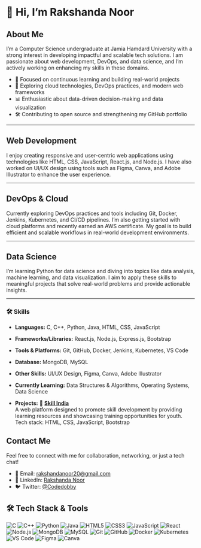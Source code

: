 # 👋 Hi, I’m Rakshanda Noor

## About Me
I’m a Computer Science undergraduate at Jamia Hamdard University with a strong interest in developing impactful and scalable tech solutions. I am passionate about web development, DevOps, and data science, and I’m actively working on enhancing my skills in these domains.

- 🎯 Focused on continuous learning and building real-world projects
- 🚀 Exploring cloud technologies, DevOps practices, and modern web frameworks
- 📊 Enthusiastic about data-driven decision-making and data visualization
- 🛠️ Contributing to open source and strengthening my GitHub portfolio

---

## Web Development
I enjoy creating responsive and user-centric web applications using technologies like HTML, CSS, JavaScript, React.js, and Node.js. I have also worked on UI/UX design using tools such as Figma, Canva, and Adobe Illustrator to enhance the user experience.

---

## DevOps & Cloud
Currently exploring DevOps practices and tools including Git, Docker, Jenkins, Kubernetes, and CI/CD pipelines. I’m also getting started with cloud platforms and recently earned an AWS certificate. My goal is to build efficient and scalable workflows in real-world development environments.

---

## Data Science
I’m learning Python for data science and diving into topics like data analysis, machine learning, and data visualization. I aim to apply these skills to meaningful projects that solve real-world problems and provide actionable insights.

---



### 🛠️ Skills

- **Languages:** C, C++, Python, Java, HTML, CSS, JavaScript  
- **Frameworks/Libraries:** React.js, Node.js, Express.js, Bootstrap  
- **Tools & Platforms:** Git, GitHub, Docker, Jenkins, Kubernetes, VS Code  
- **Database:** MongoDB, MySQL  
- **Other Skills:** UI/UX Design, Figma, Canva, Adobe Illustrator  
- **Currently Learning:** Data Structures & Algorithms, Operating Systems, Data Science  

- **Projects:**
🔹 **[Skill India](https://github.com/rakshanda33/skill-india-project)**  
A web platform designed to promote skill development by providing learning resources and showcasing training opportunities for youth.  
Tech stack: HTML, CSS, JavaScript, Bootstrap

## Contact Me

Feel free to connect with me for collaboration, networking, or just a tech chat!

- 📧 Email: [rakshandanoor20@gmail.com](mailto:rakshandanoor20@gmail.com)  
- 💼 LinkedIn: [Rakshanda Noor](https://www.linkedin.com/in/rakshanda-noor-9aaa24291/)  
- 🐦 Twitter: [@Codedobby](https://x.com/Codedobby) 
## 🛠 Tech Stack & Tools

<p align="left">
  <img src="https://img.shields.io/badge/C-00599C?style=for-the-badge&logo=c&logoColor=white" alt="C"/>
  <img src="https://img.shields.io/badge/C++-00599C?style=for-the-badge&logo=c%2B%2B&logoColor=white" alt="C++"/>
  <img src="https://img.shields.io/badge/Python-3776AB?style=for-the-badge&logo=python&logoColor=white" alt="Python"/>
  <img src="https://img.shields.io/badge/Java-007396?style=for-the-badge&logo=java&logoColor=white" alt="Java"/>
  <img src="https://img.shields.io/badge/HTML5-E34F26?style=for-the-badge&logo=html5&logoColor=white" alt="HTML5"/>
  <img src="https://img.shields.io/badge/CSS3-1572B6?style=for-the-badge&logo=css3&logoColor=white" alt="CSS3"/>
  <img src="https://img.shields.io/badge/JavaScript-F7DF1E?style=for-the-badge&logo=javascript&logoColor=black" alt="JavaScript"/>
  <img src="https://img.shields.io/badge/React-20232A?style=for-the-badge&logo=react&logoColor=61DAFB" alt="React"/>
  <img src="https://img.shields.io/badge/Node.js-339933?style=for-the-badge&logo=nodedotjs&logoColor=white" alt="Node.js"/>
  <img src="https://img.shields.io/badge/MongoDB-47A248?style=for-the-badge&logo=mongodb&logoColor=white" alt="MongoDB"/>
  <img src="https://img.shields.io/badge/MySQL-4479A1?style=for-the-badge&logo=mysql&logoColor=white" alt="MySQL"/>
  <img src="https://img.shields.io/badge/Git-F05032?style=for-the-badge&logo=git&logoColor=white" alt="Git"/>
  <img src="https://img.shields.io/badge/GitHub-181717?style=for-the-badge&logo=github&logoColor=white" alt="GitHub"/>
  <img src="https://img.shields.io/badge/Docker-2496ED?style=for-the-badge&logo=docker&logoColor=white" alt="Docker"/>
  <img src="https://img.shields.io/badge/Kubernetes-326CE5?style=for-the-badge&logo=kubernetes&logoColor=white" alt="Kubernetes"/>
  <img src="https://img.shields.io/badge/VS Code-007ACC?style=for-the-badge&logo=visual%20studio%20code&logoColor=white" alt="VS Code"/>
  <img src="https://img.shields.io/badge/Figma-F24E1E?style=for-the-badge&logo=figma&logoColor=white" alt="Figma"/>
  <img src="https://img.shields.io/badge/Canva-00C4CC?style=for-the-badge&logo=canva&logoColor=white" alt="Canva"/>
</p>
